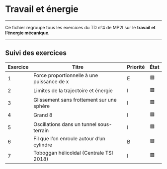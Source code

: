 # Travail et énergie

---

Ce fichier regroupe tous les exercices du TD n°4 de MP2I sur le **travail et l’énergie mécanique**.

---

## Suivi des exercices

| Exercice | Titre                                                                    | Priorité | État |
|----------|--------------------------------------------------------------------------|----------|------|
| 1        | Force proportionnelle à une puissance de x                               | E        | 🟥   |
| 2        | Limites de la trajectoire et énergie                                     | I        | 🟥   |
| 3        | Glissement sans frottement sur une sphère                                | I        | 🟥   |
| 4        | Grand 8                                                                  | I        | 🟥   |
| 5        | Oscillations dans un tunnel sous-terrain                                 | I        | 🟥   |
| 6        | Fil que l’on enroule autour d’un cylindre                                | B        | 🟥   |
| 7        | Toboggan hélicoïdal (Centrale TSI 2018)                                   | I        | 🟥   |
